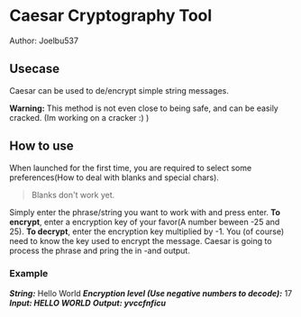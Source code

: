 # Caesar Cryptography Tool
Author: Joelbu537
## Usecase
Caesar can be used to de/encrypt simple string messages.

**Warning:** This method is not even close to being safe, and can be easily cracked.
(Im working on a cracker :) )

## How to use
When launched for the first time, you are required to select some preferences(How to deal with blanks and special chars).
>Blanks don't work yet.

Simply enter the phrase/string you want to work with and press enter.
**To encrypt**, enter a encryption key of your favor(A number beween -25 and 25).
**To decrypt**, enter the encryption key multiplied by -1. You (of course) need to know the key used to encrypt the message.
Caesar is going to process the phrase and pring the in -and output.

### Example

***String:***  Hello World
***Encryption level (Use negative numbers to decode):***  17
***Input:  HELLO WORLD***
***Output: yvccfnficu***
